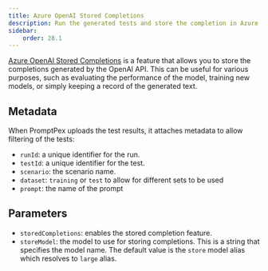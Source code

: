```yaml
---
title: Azure OpenAI Stored Completions
description: Run the generated tests and store the completion in Azure OpenAI for distillation and evaluation.
sidebar:
    order: 28.1
---
```


[Azure OpenAI Stored Completions](https://learn.microsoft.com/en-us/azure/ai-services/openai/how-to/stored-completions)
is a feature that allows you to store the completions generated by the OpenAI API. This can be useful for various purposes,
such as evaluating the performance of the model, training new models, or simply keeping a record of the generated text.

## Metadata

When PromptPex uploads the test results, it attaches metadata to allow filtering of the tests:

- `runId`: a unique identifier for the run.
- `testId`: a unique identifier for the test.
- `scenario`: the scenario name.
- `dataset`: `training` or `test` to allow for different sets to be used
- `prompt`: the name of the prompt

## Parameters

- `storedCompletions`: enables the stored completion feature.
- `storeModel`: the model to use for storing completions. This is a string that specifies the model name. The default value is the `store` model alias which resolves to `large` alias.
